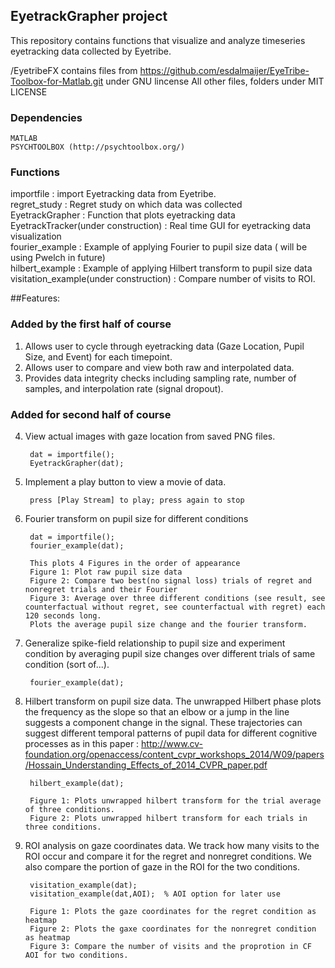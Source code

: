 ## EyetrackGrapher project 

This repository contains functions that visualize and analyze timeseries eyetracking data collected by Eyetribe.

/EyetribeFX contains files from https://github.com/esdalmaijer/EyeTribe-Toolbox-for-Matlab.git under GNU lincense
All other files, folders under MIT LICENSE 

### Dependencies
	MATLAB
	PSYCHTOOLBOX (http://psychtoolbox.org/)

### Functions

importfile : import Eyetracking data from Eyetribe.  
regret_study : Regret study on which data was collected  
EyetrackGrapher : Function that plots eyetracking data   
EyetrackTracker(under construction) : Real time GUI for eyetracking data visualization  
fourier_example : Example of applying Fourier to pupil size data ( will be using Pwelch in future)  
hilbert_example : Example of applying Hilbert transform to pupil size data  
visitation_example(under construction) : Compare number of visits to ROI.   

##Features: 

### Added by the first half of course
1. Allows user to cycle through eyetracking data (Gaze Location, Pupil Size, and Event) for each timepoint. 
2. Allows user to compare and view both raw and interpolated data.
3. Provides data integrity checks including sampling rate, number of samples, and interpolation rate (signal dropout).

### Added for second half of course
4. View actual images with gaze location from saved PNG files.
    
    	dat = importfile();
    	EyetrackGrapher(dat);

5. Implement a play button to view a movie of data. 

        press [Play Stream] to play; press again to stop    

6. Fourier transform on pupil size for different conditions

    	dat = importfile();
    	fourier_example(dat);

        This plots 4 Figures in the order of appearance 
        Figure 1: Plot raw pupil size data
        Figure 2: Compare two best(no signal loss) trials of regret and nonregret trials and their Fourier
        Figure 3: Average over three different conditions (see result, see counterfactual without regret, see counterfactual with regret) each 120 seconds long.
        Plots the average pupil size change and the fourier transform. 

7. Generalize spike-field relationship to pupil size and experiment condition by averaging pupil size changes over different trials of same condition (sort of...).

	    fourier_example(dat);

8. Hilbert transform on pupil size data. The unwrapped Hilbert phase plots the frequency as the slope so that an elbow or a jump in the line suggests a component change in the signal. These trajectories can suggest different temporal patterns of pupil data for different cognitive processes as in this paper : http://www.cv-foundation.org/openaccess/content_cvpr_workshops_2014/W09/papers/Hossain_Understanding_Effects_of_2014_CVPR_paper.pdf 

	    hilbert_example(dat);

        Figure 1: Plots unwrapped hilbert transform for the trial average of three conditions. 
        Figure 2: Plots unwrapped hilbert transform for each trials in three conditions. 

9. ROI analysis on gaze coordinates data. We track how many visits to the ROI occur and compare it for the regret and nonregret conditions. We also compare the portion of gaze in the ROI for the two conditions. 
	     
	    visitation_example(dat); 
	    visitation_example(dat,AOI);  % AOI option for later use

        Figure 1: Plots the gaze coordinates for the regret condition as heatmap
        Figure 2: Plots the gaxe coordinates for the nonregret condition as heatmap
        Figure 3: Compare the number of visits and the proprotion in CF AOI for two conditions.  

